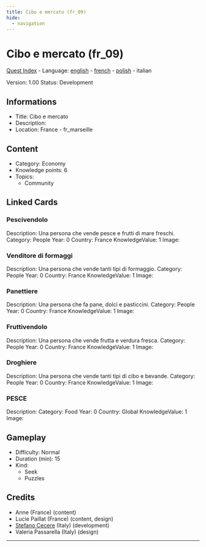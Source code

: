 ```yaml
---
title: Cibo e mercato (fr_09)
hide:
  - navigation
---
```


# Cibo e mercato (fr_09)
[Quest Index](./index.it.md) - Language: [english](./fr_09.md) - [french](./fr_09.fr.md) - [polish](./fr_09.pl.md) - italian

Version: 1.00
Status: Development

## Informations

- Title: Cibo e mercato
- Description: 
- Location: France - fr_marseille
## Content
- Category: Economy
- Knowledge points: 6
- Topics:
  - Community

## Linked Cards
### Pescivendolo
Description: Una persona che vende pesce e frutti di mare freschi.
Category: People
Year: 0
Country: France
KnowledgeValue: 1
Image: 

### Venditore di formaggi
Description: Una persona che vende tanti tipi di formaggio.
Category: People
Year: 0
Country: France
KnowledgeValue: 1
Image: 

### Panettiere
Description: Una persona che fa pane, dolci e pasticcini.
Category: People
Year: 0
Country: France
KnowledgeValue: 1
Image: 

### Fruttivendolo
Description: Una persona che vende frutta e verdura fresca.
Category: People
Year: 0
Country: France
KnowledgeValue: 1
Image: 

### Droghiere
Description: Una persona che vende tanti tipi di cibo e bevande.
Category: People
Year: 0
Country: France
KnowledgeValue: 1
Image: 

### PESCE
Description: 
Category: Food
Year: 0
Country: Global
KnowledgeValue: 1
Image: 

## Gameplay
- Difficulty: Normal
- Duration (min): 15
- Kind:
  - Seek
  - Puzzles
## Credits
- Anne (France) (content)
- Lucie Paillat (France) (content, design)
- [Stefano Cecere](https://stefanocecere.com) (Italy) (development)
- Valeria Passarella (Italy) (design)

---

